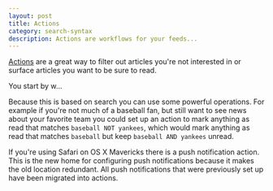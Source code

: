 ```yaml
---
layout: post
title: Actions
category: search-syntax
description: Actions are workflows for your feeds...
---
```


[Actions](https://feedbin.me/settings/actions) are a great way to filter out articles you're not interested in or surface articles you want to be sure to read.

You start by w...

Because this is based on search you can use some powerful operations. For example if you're not much of a baseball fan, but still want to see news about your favorite team you could set up an action to mark anything as read that matches `baseball NOT yankees`, which would mark anything as read that matches `baseball` but keep `baseball AND yankees` unread.

If you're using Safari on OS X Mavericks there is a push notification action. This is the new home for configuring push notifications because it makes the old location redundant. All push notifications that were previously set up have been migrated into actions.
